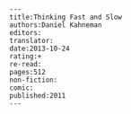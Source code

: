 
    ---
    title:Thinking Fast and Slow
    authors:Daniel Kahneman
    editors:
    translator:
    date:2013-10-24
    rating:+
    re-read:
    pages:512
    non-fiction:
    comic:
    published:2011
    ---

    